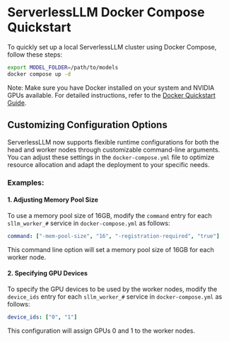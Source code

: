 # ServerlessLLM Docker Compose Quickstart

To quickly set up a local ServerlessLLM cluster using Docker Compose, follow these steps:
```bash
export MODEL_FOLDER=/path/to/models
docker compose up -d
```

Note: Make sure you have Docker installed on your system and NVIDIA GPUs available. For detailed instructions, refer to the [Docker Quickstart Guide](https://serverlessllm.github.io/docs/stable/getting_started/docker_quickstart).

## Customizing Configuration Options

ServerlessLLM now supports flexible runtime configurations for both the head and worker nodes through customizable command-line arguments. You can adjust these settings in the `docker-compose.yml` file to optimize resource allocation and adapt the deployment to your specific needs.

### Examples:

#### 1. Adjusting Memory Pool Size

To use a memory pool size of 16GB, modify the `command` entry for each `sllm_worker_#` service in `docker-compose.yml` as follows:

```yaml
command: ["-mem-pool-size", "16", "-registration-required", "true"]
```

This command line option will set a memory pool size of 16GB for each worker node.

#### 2. Specifying GPU Devices

To specify the GPU devices to be used by the worker nodes, modify the `device_ids` entry for each `sllm_worker_#` service in `docker-compose.yml` as follows:

```yaml
device_ids: ["0", "1"]
```

This configuration will assign GPUs 0 and 1 to the worker nodes.